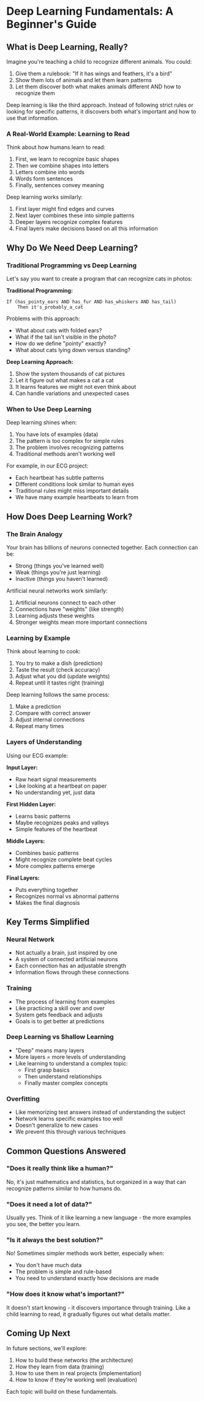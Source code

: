 # Deep Learning Fundamentals: A Beginner's Guide

## What is Deep Learning, Really?

Imagine you're teaching a child to recognize different animals. You could:

1. Give them a rulebook: "If it has wings and feathers, it's a bird"
2. Show them lots of animals and let them learn patterns
3. Let them discover both what makes animals different AND how to recognize them

Deep learning is like the third approach. Instead of following strict rules or looking for specific patterns, it discovers both what's important and how to use that information.

### A Real-World Example: Learning to Read

Think about how humans learn to read:

1. First, we learn to recognize basic shapes
2. Then we combine shapes into letters
3. Letters combine into words
4. Words form sentences
5. Finally, sentences convey meaning

Deep learning works similarly:

1. First layer might find edges and curves
2. Next layer combines these into simple patterns
3. Deeper layers recognize complex features
4. Final layers make decisions based on all this information

## Why Do We Need Deep Learning?

### Traditional Programming vs Deep Learning

Let's say you want to create a program that can recognize cats in photos:

**Traditional Programming:**

```
If (has_pointy_ears AND has_fur AND has_whiskers AND has_tail)
    Then it's_probably_a_cat
```

Problems with this approach:

- What about cats with folded ears?
- What if the tail isn't visible in the photo?
- How do we define "pointy" exactly?
- What about cats lying down versus standing?

**Deep Learning Approach:**

1. Show the system thousands of cat pictures
2. Let it figure out what makes a cat a cat
3. It learns features we might not even think about
4. Can handle variations and unexpected cases

### When to Use Deep Learning

Deep learning shines when:

1. You have lots of examples (data)
2. The pattern is too complex for simple rules
3. The problem involves recognizing patterns
4. Traditional methods aren't working well

For example, in our ECG project:

- Each heartbeat has subtle patterns
- Different conditions look similar to human eyes
- Traditional rules might miss important details
- We have many example heartbeats to learn from

## How Does Deep Learning Work?

### The Brain Analogy

Your brain has billions of neurons connected together. Each connection can be:

- Strong (things you've learned well)
- Weak (things you're just learning)
- Inactive (things you haven't learned)

Artificial neural networks work similarly:

1. Artificial neurons connect to each other
2. Connections have "weights" (like strength)
3. Learning adjusts these weights
4. Stronger weights mean more important connections

### Learning by Example

Think about learning to cook:

1. You try to make a dish (prediction)
2. Taste the result (check accuracy)
3. Adjust what you did (update weights)
4. Repeat until it tastes right (training)

Deep learning follows the same process:

1. Make a prediction
2. Compare with correct answer
3. Adjust internal connections
4. Repeat many times

### Layers of Understanding

Using our ECG example:

**Input Layer:**

- Raw heart signal measurements
- Like looking at a heartbeat on paper
- No understanding yet, just data

**First Hidden Layer:**

- Learns basic patterns
- Maybe recognizes peaks and valleys
- Simple features of the heartbeat

**Middle Layers:**

- Combines basic patterns
- Might recognize complete beat cycles
- More complex patterns emerge

**Final Layers:**

- Puts everything together
- Recognizes normal vs abnormal patterns
- Makes the final diagnosis

## Key Terms Simplified

### Neural Network

- Not actually a brain, just inspired by one
- A system of connected artificial neurons
- Each connection has an adjustable strength
- Information flows through these connections

### Training

- The process of learning from examples
- Like practicing a skill over and over
- System gets feedback and adjusts
- Goals is to get better at predictions

### Deep Learning vs Shallow Learning

- "Deep" means many layers
- More layers = more levels of understanding
- Like learning to understand a complex topic:
  - First grasp basics
  - Then understand relationships
  - Finally master complex concepts

### Overfitting

- Like memorizing test answers instead of understanding the subject
- Network learns specific examples too well
- Doesn't generalize to new cases
- We prevent this through various techniques

## Common Questions Answered

### "Does it really think like a human?"

No, it's just mathematics and statistics, but organized in a way that can recognize patterns similar to how humans do.

### "Does it need a lot of data?"

Usually yes. Think of it like learning a new language - the more examples you see, the better you learn.

### "Is it always the best solution?"

No! Sometimes simpler methods work better, especially when:

- You don't have much data
- The problem is simple and rule-based
- You need to understand exactly how decisions are made

### "How does it know what's important?"

It doesn't start knowing - it discovers importance through training. Like a child learning to read, it gradually figures out what details matter.

## Coming Up Next

In future sections, we'll explore:

1. How to build these networks (the architecture)
2. How they learn from data (training)
3. How to use them in real projects (implementation)
4. How to know if they're working well (evaluation)

Each topic will build on these fundamentals.
